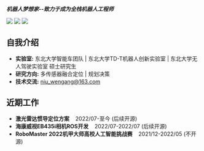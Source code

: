 ***机器人梦想家--致力于成为全栈机器人工程师***

[![](https://img.shields.io/badge/Bilibili-robotics%E6%B8%AF-brightgreen)](https://space.bilibili.com/356146260)
[![](https://img.shields.io/badge/CSDN%E5%8D%9A%E5%AE%A2-robotics%E6%B8%AF-brightgreen)](https://blog.csdn.net/weixin_37684239?type=blog)
![](https://visitor-badge.laobi.icu/badge?page_id=niuwengang.visitor-badge)

## 自我介绍
+ **实验室:** 东北大学智能车团队 | 东北大学TD-T机器人创新实验室 | 东北大学无人驾驶实验室 硕士研究生
+ **研究方向:** 多传感器融合定位 | 规划决策
+ **技术交流:** niu_wengang@163.com

## 近期工作
+ **激光雷达惯导定位方案**&nbsp;&nbsp;&nbsp;&nbsp;2022/07-至今 (后续开源)
+ **海康威视EB435i相机ROS开发**&nbsp;&nbsp;&nbsp;&nbsp;2022/07-2022/07 (后续开源)
+ **RoboMaster 2022机甲大师高校人工智能挑战赛**&nbsp;&nbsp;&nbsp;&nbsp;2021/12-2022/05 (不开源)



